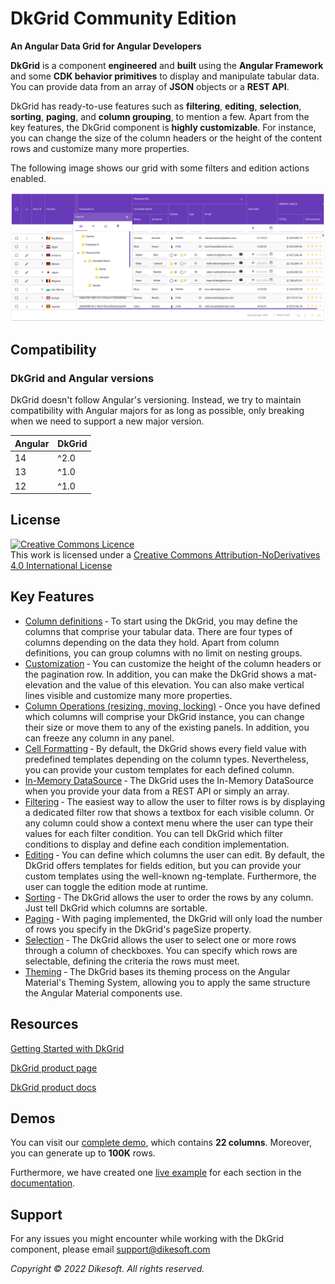 
# DkGrid Community Edition

**An Angular Data Grid for Angular Developers**

**DkGrid** is a component **engineered** and **built** using the **Angular Framework** and some **CDK behavior primitives** to display and manipulate tabular data. You can provide data from an array of **JSON** objects or a **REST API**.

DkGrid has ready-to-use features such as **filtering**, **editing**, **selection**, **sorting**, **paging**, and **column grouping**, to mention a few. Apart from the key features, the DkGrid component is **highly customizable**. For instance, you can change the size of the column headers or the height of the content rows and customize many more properties.

The following image shows our grid with some filters and edition actions enabled.

<a href="https://raw.githubusercontent.com/admin-dikesoft/angular-dk-grid-community/main/dk-grid-community-demo.png" target="_blank">
  <img src="https://raw.githubusercontent.com/admin-dikesoft/angular-dk-grid-community/main/dk-grid-community-demo.png" title="DkGrid Demo" style="max-width:100%;">
<a>

## Compatibility

### DkGrid and Angular versions

DkGrid doesn't follow Angular's versioning. Instead, we try to maintain compatibility with Angular majors for as long as possible, only breaking when we need to support a new major version.

| Angular | DkGrid |
| --------|--------|
| 14      | ^2.0   |
| 13      | ^1.0   |
| 12      | ^1.0   |

## License

<a rel="license" href="http://creativecommons.org/licenses/by-nd/4.0/"><img alt="Creative Commons Licence" style="border-width:0" src="https://i.creativecommons.org/l/by-nd/4.0/88x31.png" /></a><br />This work is licensed under a <a rel="license" href="http://creativecommons.org/licenses/by-nd/4.0/">Creative Commons Attribution-NoDerivatives 4.0 International License</a>

## Key Features

* [Column definitions](https://docs.dikesoft.com/columns/column-definitions) &dash; To start using the DkGrid, you may define the columns that comprise your tabular data. There are four types of columns depending on the data they hold. Apart from column definitions, you can group columns with no limit on nesting groups.
* [Customization](https://docs.dikesoft.com/fundamentals/grid-structure) &dash; You can customize the height of the column headers or the pagination row. In addition, you can make the DkGrid shows a mat-elevation and the value of this elevation. You can also make vertical lines visible and customize many more properties.
* [Column Operations (resizing, moving, locking)](https://docs.dikesoft.com/columns/column-sizing) &dash; Once you have defined which columns will comprise your DkGrid instance, you can change their size or move them to any of the existing panels. In addition, you can freeze any column in any panel.
* [Cell Formatting](https://docs.dikesoft.com/columns/column-definitions) &dash; By default, the DkGrid shows every field value with predefined templates depending on the column types. Nevertheless, you can provide your custom templates for each defined column.
* [In-Memory DataSource](https://docs.dikesoft.com/fundamentals/datasource/in-memory-datasource) &dash; The DkGrid uses the In-Memory DataSource when you provide your data from a REST API or simply an array. 
* [Filtering](https://docs.dikesoft.com/filtering/column-filters) &dash; The easiest way to allow the user to filter rows is by displaying a dedicated filter row that shows a textbox for each visible column. Or any column could show a context menu where the user can type their values for each filter condition. You can tell DkGrid which filter conditions to display and define each condition implementation.
* [Editing](https://docs.dikesoft.com/editing/row-edition) &dash; You can define which columns the user can edit. By default, the DkGrid offers templates for fields edition, but you can provide your custom templates using the well-known ng-template. Furthermore, the user can toggle the edition mode at runtime.
* [Sorting](https://docs.dikesoft.com/rows/row-sorting) &dash; The DkGrid allows the user to order the rows by any column. Just tell DkGrid which columns are sortable.
* [Paging](https://docs.dikesoft.com/rows/row-pagination) &dash; With paging implemented, the DkGrid will only load the number of rows you specify in the DkGrid's pageSize property.
* [Selection](https://docs.dikesoft.com/rows/row-selection) &dash; The DkGrid allows the user to select one or more rows through a column of checkboxes. You can specify which rows are selectable, defining the criteria the rows must meet.
* [Theming](https://docs.dikesoft.com/fundamentals/theming) &dash; The DkGrid bases its theming process on the Angular Material's Theming System, allowing you to apply the same structure the Angular Material components use.

## Resources

[Getting Started with DkGrid](https://docs.dikesoft.com/getting-started/quick-start-tutorial)

[DkGrid product page](https://www.dikesoft.com/dk-grid)

[DkGrid product docs](https://docs.dikesoft.com/)

## Demos

You can visit our [complete demo](https://www.dikesoft.com/dk-grid-demo), which contains **22 columns**. Moreover, you can generate up to **100K** rows.

Furthermore, we have created one [live example](https://demos.dikesoft.com/dk-grid/getting-started) for each section in the [documentation](https://docs.dikesoft.com/).

## Support

For any issues you might encounter while working with the DkGrid component, please email support@dikesoft.com

*Copyright © 2022 Dikesoft. All rights reserved.*
